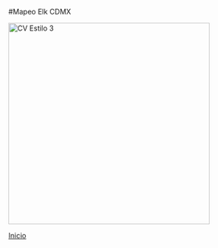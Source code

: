 #Mapeo Elk CDMX

<img src="https://i.imgur.com/PWCH2FF.jpg" style="width: 700px; width: 400px" alt="CV Estilo 3">
<br>

[Inicio](index.md)
